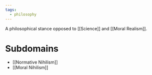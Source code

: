 ```yaml
---
tags:
  - philosophy
---
```

A philosophical stance opposed to [[Science]] and [[Moral Realism]].
# Subdomains
- [[Normative Nihilism]]
- [[Moral Nihilism]]